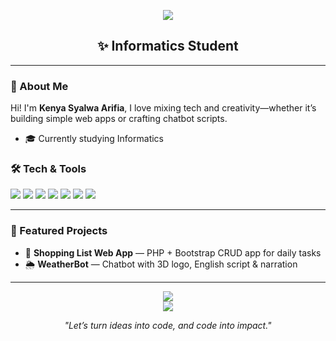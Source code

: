 <p align="center">
  <img src="https://capsule-render.vercel.app/api?type=waving&color=ffb6c1&height=200&section=header&text=Hi%20I'm%20Kenya!&fontSize=40&fontColor=ffffff&animation=fadeIn" />
</p>

<h2 align="center">✨ Informatics Student</h2>

---

### 🌸 About Me
Hi! I'm **Kenya Syalwa Arifia**,
I love mixing tech and creativity—whether it’s building simple web apps or crafting chatbot scripts.
- 🎓 Currently studying Informatics


### 🛠 Tech & Tools

<p>
  <img src="https://img.shields.io/badge/PHP-777BB4?style=for-the-badge&logo=php&logoColor=white" />
  <img src="https://img.shields.io/badge/Python-3776AB?style=for-the-badge&logo=python&logoColor=white" />
  <img src="https://img.shields.io/badge/HTML-E34F26?style=for-the-badge&logo=html5&logoColor=white" />
  <img src="https://img.shields.io/badge/CSS-1572B6?style=for-the-badge&logo=css3&logoColor=white" />
  <img src="https://img.shields.io/badge/Bootstrap-7952B3?style=for-the-badge&logo=bootstrap&logoColor=white" />
  <img src="https://img.shields.io/badge/Canva-00C4CC?style=for-the-badge&logo=canva&logoColor=white" />
  <img src="https://img.shields.io/badge/Figma-F24E1E?style=for-the-badge&logo=figma&logoColor=white" />
</p>

---

### 📌 Featured Projects

- 🛒 **Shopping List Web App** — PHP + Bootstrap CRUD app for daily tasks
- 🌦️ **WeatherBot** — Chatbot with 3D logo, English script & narration
---

<p align="center">
  <img src="https://github-readme-stats.vercel.app/api?username=KenyaLim&show_icons=true&theme=tokyonight" />
  <br>
  <img src="https://github-readme-stats.vercel.app/api/top-langs/?username=KenyaLim&layout=compact&theme=tokyonight" />
</p>

<p align="center"><i>"Let’s turn ideas into code, and code into impact."</i></p>
